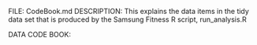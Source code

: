 FILE: CodeBook.md
DESCRIPTION: This explains the data items in the tidy data set that is produced by the Samsung Fitness R script, run_analysis.R

DATA CODE BOOK:

